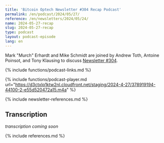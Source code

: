 ```yaml
---
title: 'Bitcoin Optech Newsletter #304 Recap Podcast'
permalink: /en/podcast/2024/05/27/
reference: /en/newsletters/2024/05/24/
name: 2024-05-27-recap
slug: 2024-05-27-recap
type: podcast
layout: podcast-episode
lang: en
---
```

Mark "Murch" Erhardt and Mike Schmidt are joined by Andrew Toth, Antoine
Poinsot, and Tony Klausing to discuss [Newsletter #304]({{page.reference}}).

{% include functions/podcast-links.md %}

{% include functions/podcast-player.md url="https://d3ctxlq1ktw2nl.cloudfront.net/staging/2024-4-27/378919194-44100-2-e55d520472a15.m4a" %}

{% include newsletter-references.md %}

## Transcription

_transcription coming soon_

{% include references.md %}
